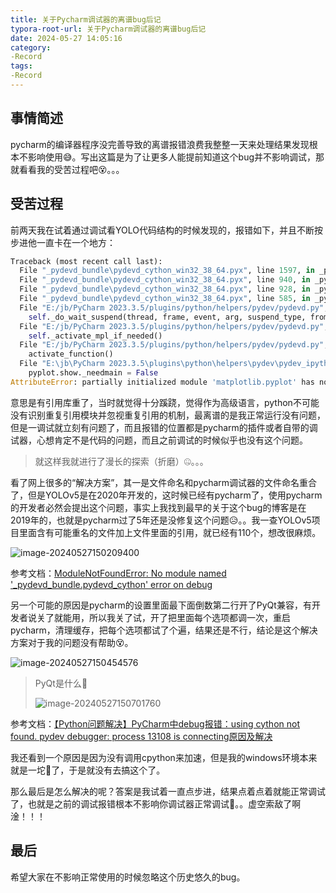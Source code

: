```yaml
---
title: 关于Pycharm调试器的离谱bug后记
typora-root-url: 关于Pycharm调试器的离谱bug后记
date: 2024-05-27 14:05:16
category:
-Record
tags:
-Record
---
```


## 事情简述

pycharm的编译器程序没完善导致的离谱报错浪费我整整一天来处理结果发现根本不影响使用😅。写出这篇是为了让更多人能提前知道这个bug并不影响调试，那就看看我的受苦过程吧😵。。。

## 受苦过程

前两天我在试着通过调试看YOLO代码结构的时候发现的，报错如下，并且不断按步进他一直卡在一个地方：

```python
Traceback (most recent call last):
  File "_pydevd_bundle\pydevd_cython_win32_38_64.pyx", line 1597, in _pydevd_bundle.pydevd_cython_win32_38_64.ThreadTracer.__call__
  File "_pydevd_bundle\pydevd_cython_win32_38_64.pyx", line 940, in _pydevd_bundle.pydevd_cython_win32_38_64.PyDBFrame.trace_dispatch
  File "_pydevd_bundle\pydevd_cython_win32_38_64.pyx", line 928, in _pydevd_bundle.pydevd_cython_win32_38_64.PyDBFrame.trace_dispatch
  File "_pydevd_bundle\pydevd_cython_win32_38_64.pyx", line 585, in _pydevd_bundle.pydevd_cython_win32_38_64.PyDBFrame.do_wait_suspend
  File "E:/jb/PyCharm 2023.3.5/plugins/python/helpers/pydev/pydevd.py", line 1184, in do_wait_suspend
    self._do_wait_suspend(thread, frame, event, arg, suspend_type, from_this_thread)
  File "E:/jb/PyCharm 2023.3.5/plugins/python/helpers/pydev/pydevd.py", line 1191, in _do_wait_suspend
    self._activate_mpl_if_needed()
  File "E:/jb/PyCharm 2023.3.5/plugins/python/helpers/pydev/pydevd.py", line 749, in _activate_mpl_if_needed
    activate_function()
  File "E:\jb\PyCharm 2023.3.5\plugins\python\helpers\pydev\pydev_ipython\matplotlibtools.py", line 181, in activate_pyplot
    pyplot.show._needmain = False
AttributeError: partially initialized module 'matplotlib.pyplot' has no attribute 'show' (most likely due to a circular import)
```

意思是有引用库重了，当时就觉得十分蹊跷，觉得作为高级语言，python不可能没有识别重复引用模块并忽视重复引用的机制，最离谱的是我正常运行没有问题，但是一调试就立刻有问题了，而且报错的位置都是pycharm的插件或者自带的调试器，心想肯定不是代码的问题，而且之前调试的时候似乎也没有这个问题。

> 就这样我就进行了漫长的探索（折磨）🤐。。。

看了网上很多的“解决方案”，其一是文件命名和pycharm调试器的文件命名重合了，但是YOLOv5是在2020年开发的，这时候已经有pycharm了，使用pycharm的开发者必然会提出这个问题，事实上我找到最早的关于这个bug的博客是在2019年的，也就是pycharm过了5年还是没修复这个问题😥。。我一查YOLOv5项目里面含有可能重名的文件加上文件里面的引用，就已经有110个，想改很麻烦。

![image-20240527150209400](image-20240527150209400.png)

参考文档：[ModuleNotFoundError: No module named '_pydevd_bundle.pydevd_cython' error on debug](https://blog.csdn.net/weixin_30480651/article/details/99028558)

另一个可能的原因是pycharm的设置里面最下面倒数第二行开了PyQt兼容，有开发者说关了就能用，所以我关了试，开了把里面每个选项都调一次，重启pycharm，清理缓存，把每个选项都试了个遍，结果还是不行，结论是这个解决方案对于我的问题没有帮助😵。

![image-20240527150454576](image-20240527150454576.png)

> PyQt是什么🫡
>
> ![image-20240527150701760](image-20240527150701760.png)

参考文档：[【Python问题解决】PyCharm中debug报错：using cython not found. pydev debugger: process 13108 is connecting原因及解决](https://blog.csdn.net/weixin_43876206/article/details/101914566)

我还看到一个原因是因为没有调用cpython来加速，但是我的windows环境本来就是一坨💩了，于是就没有去搞这个了。

那么最后是怎么解决的呢？答案是我试着一直点步进，结果点着点着就能正常调试了，也就是之前的调试报错根本不影响你调试器正常调试🤪。。虚空索敌了啊淦！！！

## 最后

希望大家在不影响正常使用的时候忽略这个历史悠久的bug。
